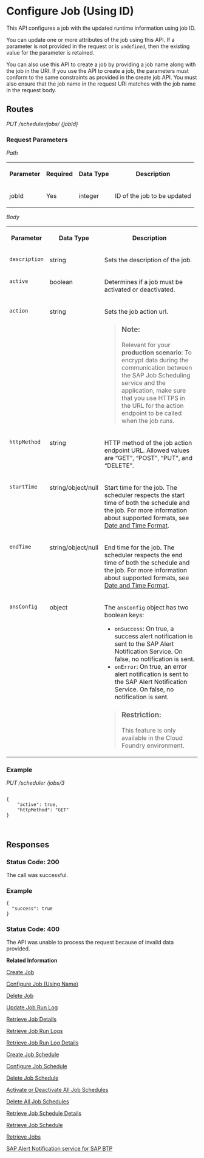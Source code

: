 <!-- loio514f2f618c934b8a8aac639adfa1cb29 -->

# Configure Job \(Using ID\)

This API configures a job with the updated runtime information using job ID.



You can update one or more attributes of the job using this API. If a parameter is not provided in the request or is `undefined`, then the existing value for the parameter is retained.

You can also use this API to create a job by providing a job name along with the job in the URI. If you use the API to create a job, the parameters must conform to the same constraints as provided in the create job API. You must also ensure that the job name in the request URI matches with the job name in the request body.



## Routes

*PUT /scheduler/jobs/ \{jobId\}* 



### Request Parameters

*Path* 


<table>
<tr>
<th valign="top">

Parameter

</th>
<th valign="top">

Required

</th>
<th valign="top">

Data Type

</th>
<th valign="top">

Description

</th>
</tr>
<tr>
<td valign="top">

jobId

</td>
<td valign="top">

Yes

</td>
<td valign="top">

integer

</td>
<td valign="top">

ID of the job to be updated

</td>
</tr>
</table>

*Body* 


<table>
<tr>
<th valign="top">

Parameter

</th>
<th valign="top">

Data Type

</th>
<th valign="top">

Description

</th>
</tr>
<tr>
<td valign="top">

`description`

</td>
<td valign="top">

string

</td>
<td valign="top">

Sets the description of the job.

</td>
</tr>
<tr>
<td valign="top">

`active`

</td>
<td valign="top">

boolean

</td>
<td valign="top">

Determines if a job must be activated or deactivated.

</td>
</tr>
<tr>
<td valign="top">

`action`

</td>
<td valign="top">

string

</td>
<td valign="top">

Sets the job action url.

> ### Note:  
> Relevant for your **production scenario**: To encrypt data during the communication between the SAP Job Scheduling service and the application, make sure that you use HTTPS in the URL for the action endpoint to be called when the job runs.



</td>
</tr>
<tr>
<td valign="top">

`httpMethod` 

</td>
<td valign="top">

string

</td>
<td valign="top">

HTTP method of the job action endpoint URL. Allowed values are “GET”, “POST”, “PUT”, and “DELETE”.

</td>
</tr>
<tr>
<td valign="top">

`startTime` 

</td>
<td valign="top">

string/object/null

</td>
<td valign="top">

Start time for the job. The scheduler respects the start time of both the schedule and the job. For more information about supported formats, see [Date and Time Format](../20---Concepts/schedule-formats-54615f0.md#loio333e7ce070c245d0bb8493cff2e3027b).

</td>
</tr>
<tr>
<td valign="top">

`endTime` 

</td>
<td valign="top">

string/object/null

</td>
<td valign="top">

End time for the job. The scheduler respects the end time of both the schedule and the job. For more information about supported formats, see [Date and Time Format](../20---Concepts/schedule-formats-54615f0.md#loio333e7ce070c245d0bb8493cff2e3027b).

</td>
</tr>
<tr>
<td valign="top">

`ansConfig`

</td>
<td valign="top">

object

</td>
<td valign="top">

The `ansConfig` object has two boolean keys:

-   `onSuccess`: On true, a success alert notification is sent to the SAP Alert Notification Service. On false, no notification is sent.
-   `onError`: On true, an error alert notification is sent to the SAP Alert Notification Service. On false, no notification is sent.

> ### Restriction:  
> This feature is only available in the Cloud Foundry environment.



</td>
</tr>
</table>



### Example

*PUT /scheduler /jobs/3*

```

{
	"active": true,
	"httpMethod": "GET"
}

 
```



## Responses



### Status Code: 200

The call was successful.



### Example

```
{
  "success": true
}
```



### Status Code: 400

The API was unable to process the request because of invalid data provided.

**Related Information**  


[Create Job](create-job-2c1ecb6.md "This API creates a job by accepting one or more job schedules to be created.")

[Configure Job \(Using Name\)](configure-job-using-name-5790b8a.md "This API configures a job with the updated runtime information using job name.")

[Delete Job](delete-job-cd8feb7.md "This API deletes a job and all its runtime information such as schedules and logs.")

[Update Job Run Log](update-job-run-log-e85da40.md "This API is used by the application to inform the Job Scheduler about the status of an asynchronous, long-running job.")

[Retrieve Job Details](retrieve-job-details-815605d.md "This API retrieves the saved configuration settings of a specified job, optionally with its schedules.")

[Retrieve Job Run Logs](retrieve-job-run-logs-13d38f3.md "This API retrieves the details for a specified job schedule.")

[Retrieve Job Run Log Details](retrieve-job-run-log-details-e49a4b2.md "This API retrieves the details for a specified job run log.")

[Create Job Schedule](create-job-schedule-66ab3c1.md "This API creates a job schedule for a specified job.")

[Configure Job Schedule](configure-job-schedule-0a4d939.md "This API configures/updates the runtime information of a job schedule for a specified job.")

[Delete Job Schedule](delete-job-schedule-3066b6d.md "This API deletes the specified job schedule.")

[Activate or Deactivate All Job Schedules](activate-or-deactivate-all-job-schedules-fe9650b.md "This API activates or deactivates all the existing schedules for a job.")

[Delete All Job Schedules](delete-all-job-schedules-0aab1ab.md "This API deletes all the schedules of the specified job.")

[Retrieve Job Schedule Details](retrieve-job-schedule-details-fa16c72.md "This API retrieves the saved configuration settings of a specified job schedule.")

[Retrieve Job Schedule](retrieve-job-schedule-251658d.md "This API retrieves schedule details for a specified job.")

[Retrieve Jobs](retrieve-jobs-b4d3719.md "Retrieve all jobs in a service instance.")

[SAP Alert Notification service for SAP BTP](https://help.sap.com/docs/ALERT_NOTIFICATION?version=Cloud)

